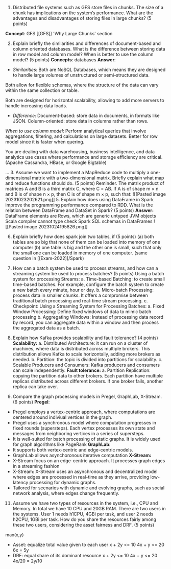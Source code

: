 1. Distributed file systems such as GFS store files in chunks. The size of a chunk has implications on the system’s performance. What are the advantages and disadvantages of storing files in large chunks? (5 points)

**Concept**: GFS
[[GFS]]
'Why Large Chunks' section


2. Explain briefly the similarities and differences of document-based and column oriented databases. What is the difference between storing data in row model and column model? When is better to use the column model? (5 points)
**Concepts**: databases
**Answer**:
- *Similarities*: 
Both are NoSQL Databases, which means they are designed to handle large volumes of unstructured or semi-structured data.

Both allow for flexible schemas, where the structure of the data can vary within the same collection or table.

Both are designed for horizontal scalability, allowing to add more servers to handle increasing data loads.

- *Difference*:
Document-based: store data in documents, in formats like JSON. Column-oriented: store data in columns rather than rows.

*When to use column model*:
Perform analytical queries that involve aggregations, filtering, and calculations on large datasets. Better for row model since it is faster when quering.

You are dealing with data warehousing, business intelligence, and data analytics use cases where performance and storage efficiency are critical.(Apache Cassandra, HBase, or Google Bigtable)

...
3. Assume we want to implement a MapReduce code to multiply a one-dimensional matrix with a two-dimensional matrix. Briefly explain what map and reduce functions should do. (5 points) 
	Reminder. The matrix product of matrices A and B is a third matrix C, where C = AB. If A is of shape m × n and B is of shape n × p, then C is of shape m × p, such that:
![[Pasted image 20231023202621.png]]
5. Explain how does using DataFrame in Spark improve the programming performance compared to RDD. What is the relation between DataFrame and DataSet in Spark? (5 points)
**Answer:**
DataFrame elements are Rows, which are generic untyped JVM objects
Scala compiler cannot type check Spark SQL schemas in DataFrames
![[Pasted image 20231024195826.png]]


6. Explain briefly how does spark join two tables, if (5 points) 
(a) both tables are so big that none of them can be loaded into memory of one computer 
(b) one table is big and the other one is small, such that only the small one can be loaded in memory of one computer. (same question in [[Exam-2022]]/Spark)


8. How can a batch system be used to process streams, and how can a streaming system be used to process batches? (5 points)
Using a batch system for processing Streams:
a. Time-based Batching: to create small time-based batches. For example, configure the batch system to create a new batch every minute, hour or day.
b. Micro-batch Processing: process data in smaller chunks. It offers a compromise between traditional batch processing and real-time stream processing.
c. Checkpoint: 
Using a Streaming System for Processing Batches:
a. Fixed Window Processing:
Define fixed windows of data to mimic batch processing
b. Aggregating Windows: 
Instead of processing data record by record, you can aggregate data within a window and then process the aggregated data as a batch.


9. Explain how Kafka provides scalability and fault tolerance? (4 points)
**Scalability:**
a. Distributed Architecture: 
it can run on a cluster of machines, where data is distributed across multiple brokers. This distribution allows Kafka to scale horizontally, adding more brokers as needed.
b. Partition: 
the topic is divided into partitions for scalability.
c. Scalable Producers and Consumers:
Kafka producers and consumers can scale independently. 
**Fault tolerance:**
a. Partition Replication: 
copying the partition data to other brokers.  Each partition have multiple replicas distributed across different brokers. If one broker fails, another replica can take over.


10. Compare the graph processing models in Pregel, GraphLab, X-Stream. (6 points)
**Pregel**:
- Pregel employs a vertex-centric approach, where computations are centered around indiviual vertices in the graph. 
- Pregel uses a synchronous model where computation progresses in fixed rounds (supersteps). Each vertex processes its own state and messages from neighboring vertices in a series of supersteps.
- It is well-suited for batch processing of static graphs. It is widely used for graph algorithms like PageRank
**GraphLab**: 
- It supports both vertex-centric and edge-centric models.
- GraphLab allows asynchoronous iterative computation
**X-Stream:**
- X-Stream focus on an edge-centric approach. It processes graph edges in a streaming fashion
- X-Stream: X-Stream uses an asynchronous and decentralized model where edges are processed in real-time as they arrive, providing low-latency processing for dynamic graphs.
- Tailored for scenarios with dynamic and evolving graphs, such as social network analysis, where edges change frequently.


11. Assume we have two types of resources in the system, i.e., CPU and Memory. In total we have 10 CPU and 20GB RAM. There are two users in the systems. User 1 needs h1CPU, 4GBi per task, and user 2 needs h2CPU, 1GBi per task. How do you share the resources fairly among these two users, considering the asset fairness and DRF. (5 points)

max(x,y)
- Asset: equalize total value given to each user
x + 2y <= 10
4x + y <= 20
6x = 5y
- DRF: equal share of its dominant resource
x + 2y <= 10
4x + y <= 20
4x/20 = 2y/10

